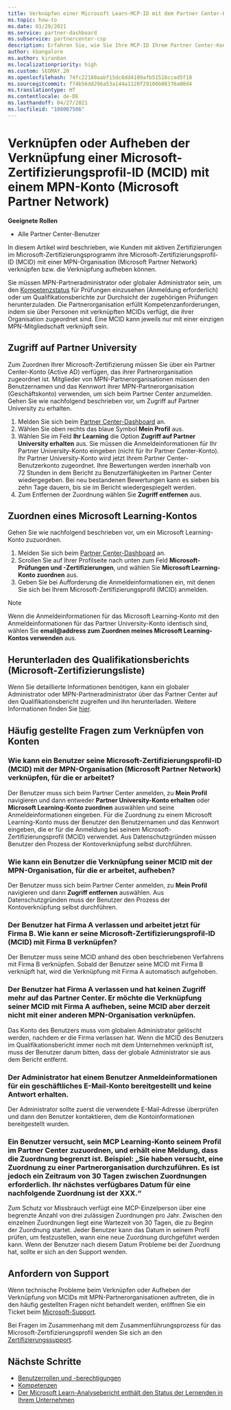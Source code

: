 ```yaml
---
title: Verknüpfen einer Microsoft Learn-MCP-ID mit dem Partner Center-Konto
ms.topic: how-to
ms.date: 01/29/2021
ms.service: partner-dashboard
ms.subservice: partnercenter-csp
description: Erfahren Sie, wie Sie Ihre MCP-ID Ihrem Partner Center-Konto zuordnen, damit für Ihr Unternehmen die Schulungs- und Lernpfade sichtbar sind, die Sie zum Erwerb von Kompetenzen durchlaufen haben.
author: kbangalore
ms.author: kiranban
ms.localizationpriority: high
ms.custom: SEOMAY.20
ms.openlocfilehash: 74fc22180aabf15dc6dd4109afb51518ccad5f10
ms.sourcegitcommit: f74b56dd296a53a144a1120f29106b08376a00d4
ms.translationtype: HT
ms.contentlocale: de-DE
ms.lasthandoff: 04/27/2021
ms.locfileid: "108067506"
---
```

# <a name="link-or-unlink-a-microsoft-certification-profile-id-mcid-to-a-microsoft-partner-network-mpn-account"></a>Verknüpfen oder Aufheben der Verknüpfung einer Microsoft-Zertifizierungsprofil-ID (MCID) mit einem MPN-Konto (Microsoft Partner Network)

**Geeignete Rollen**

- Alle Partner Center-Benutzer

In diesem Artikel wird beschrieben, wie Kunden mit aktiven Zertifizierungen im Microsoft-Zertifizierungsprogramm ihre Microsoft-Zertifizierungsprofil-ID (MCID) mit einer MPN-Organisation (Microsoft Partner Network) verknüpfen bzw. die Verknüpfung aufheben können.

Sie müssen MPN-Partneradministrator oder globaler Administrator sein, um den [Kompetenzstatus](https://partner.microsoft.com/pcv/partnership/competencies) für Prüfungen einzusehen (Anmeldung erforderlich) oder um Qualifikationsberichte zur Durchsicht der zugehörigen Prüfungen herunterzuladen. Die Partnerorganisation erfüllt Kompetenzanforderungen, indem sie über Personen mit verknüpften MCIDs verfügt, die ihrer Organisation zugeordnet sind. Eine MCID kann jeweils nur mit einer einzigen MPN-Mitgliedschaft verknüpft sein.

## <a name="get-partner-university-access"></a>Zugriff auf Partner University

Zum Zuordnen Ihrer Microsoft-Zertifizierung müssen Sie über ein Partner Center-Konto (Active AD) verfügen, das ihrer Partnerorganisation zugeordnet ist. Mitglieder von MPN-Partnerorganisationen müssen den Benutzernamen und das Kennwort ihrer MPN-Partnerorganisation (Geschäftskonto) verwenden, um sich beim Partner Center anzumelden.
Gehen Sie wie nachfolgend beschrieben vor, um Zugriff auf Partner University zu erhalten.

1. Melden Sie sich beim [Partner Center-Dashboard](https://partner.microsoft.com/dashboard/) an.
2. Wählen Sie oben rechts das blaue Symbol **Mein Profil** aus.
3. Wählen Sie im Feld **Ihr Learning** die Option **Zugriff auf Partner University erhalten** aus. Sie müssen die Anmeldeinformationen für Ihr Partner University-Konto eingeben (nicht für Ihr Partner Center-Konto). Ihr Partner University-Konto wird jetzt Ihrem Partner Center-Benutzerkonto zugeordnet. Ihre Bewertungen werden innerhalb von 72 Stunden in dem Bericht zu Benutzerfähigkeiten im Partner Center wiedergegeben. Bei neu bestandenen Bewertungen kann es sieben bis zehn Tage dauern, bis sie im Bericht wiedergespiegelt werden.
4. Zum Entfernen der Zuordnung wählen Sie **Zugriff entfernen** aus.

## <a name="associate-a-microsoft-learning-account"></a>Zuordnen eines Microsoft Learning-Kontos

Gehen Sie wie nachfolgend beschrieben vor, um ein Microsoft Learning-Konto zuzuordnen. 

1. Melden Sie sich beim [Partner Center-Dashboard](https://partner.microsoft.com/dashboard/) an.
2. Scrollen Sie auf Ihrer Profilseite nach unten zum Feld **Microsoft-Prüfungen und -Zertifizierungen**, und wählen Sie **Microsoft Learning-Konto zuordnen** aus.
3. Geben Sie bei Aufforderung die Anmeldeinformationen ein, mit denen Sie sich bei Ihrem Microsoft-Zertifizierungsprofil (MCID) anmelden.

>[!NOTE]
>Wenn die Anmeldeinformationen für das Microsoft Learning-Konto mit den Anmeldeinformationen für das Partner University-Konto identisch sind, wählen Sie **email@address zum Zuordnen meines Microsoft Learning-Kontos verwenden** aus.

## <a name="download-skills-report-microsoft-certification-list"></a>Herunterladen des Qualifikationsberichts (Microsoft-Zertifizierungsliste)
Wenn Sie detaillierte Informationen benötigen, kann ein globaler Administrator oder MPN-Partneradministrator über das Partner Center auf den Qualifikationsbericht zugreifen und ihn herunterladen. Weitere Informationen finden Sie [hier](./mpn-skills-report.md#view-skills-report-data).


## <a name="frequently-asked-questions-about-linking-accounts"></a>Häufig gestellte Fragen zum Verknüpfen von Konten

### <a name="how-can-a-user-link-their-microsoft-certification-profile-id-mcid-with-the-microsoft-partner-network-mpn-organization-they-work-for"></a>Wie kann ein Benutzer seine Microsoft-Zertifizierungsprofil-ID (MCID) mit der MPN-Organisation (Microsoft Partner Network) verknüpfen, für die er arbeitet?

Der Benutzer muss sich beim Partner Center anmelden, zu **Mein Profil** navigieren und dann entweder **Partner University-Konto erhalten** oder **Microsoft Learning-Konto zuordnen** auswählen und seine Anmeldeinformationen eingeben. Für die Zuordnung zu einem Microsoft Learning-Konto muss der Benutzer den Benutzernamen und das Kennwort eingeben, die er für die Anmeldung bei seinem Microsoft-Zertifizierungsprofil (MCID) verwendet. Aus Datenschutzgründen müssen Benutzer den Prozess der Kontoverknüpfung selbst durchführen.  

### <a name="how-can-a-user-unlink-their-mcid-from-the-mpn-organization-they-work-for"></a>Wie kann ein Benutzer die Verknüpfung seiner MCID mit der MPN-Organisation, für die er arbeitet, aufheben?

Der Benutzer muss sich beim Partner Center anmelden, zu **Mein Profil** navigieren und dann **Zugriff entfernen** auswählen. Aus Datenschutzgründen muss der Benutzer den Prozess der Kontoverknüpfung selbst durchführen.

### <a name="the-user-left-company-a-and-now-works-for-company-b-how-can-they-link-their-microsoft-certification-profile-id-mcid-with-company-b"></a>Der Benutzer hat Firma A verlassen und arbeitet jetzt für Firma B. Wie kann er seine Microsoft-Zertifizierungsprofil-ID (MCID) mit Firma B verknüpfen?

Der Benutzer muss seine MCID anhand des oben beschriebenen Verfahrens mit Firma B verknüpfen. Sobald der Benutzer seine MCID mit Firma B verknüpft hat, wird die Verknüpfung mit Firma A automatisch aufgehoben.

### <a name="the-user-left-company-a-and-no-longer-has-access-to-partner-center-they-want-to-unlink-their-mcid-from-company-a-and-are-not-planning-to-link-it-with-another-mpn-organization-at-the-moment"></a>Der Benutzer hat Firma A verlassen und hat keinen Zugriff mehr auf das Partner Center. Er möchte die Verknüpfung seiner MCID mit Firma A aufheben, seine MCID aber derzeit nicht mit einer anderen MPN-Organisation verknüpfen.

Das Konto des Benutzers muss vom globalen Administrator gelöscht werden, nachdem er die Firma verlassen hat. Wenn die MCID des Benutzers im Qualifikationsbericht immer noch mit dem Unternehmen verknüpft ist, muss der Benutzer darum bitten, dass der globale Administrator sie aus dem Bericht entfernt.

### <a name="the-admin-provided-sign-in-details-for-a-work-email-account-to-a-user-and-they-have-had-no-response"></a>Der Administrator hat einem Benutzer Anmeldeinformationen für ein geschäftliches E-Mail-Konto bereitgestellt und keine Antwort erhalten.

Der Administrator sollte zuerst die verwendete E-Mail-Adresse überprüfen und dann den Benutzer kontaktieren, dem die Kontoinformationen bereitgestellt wurden.

### <a name="a-user-tries-to-associate-their-mcp-learning-account-to-their-profile-in-partner-center-and-receives-a-message-that-their-association-is-limited-for-example-you-have-attempted-to-associate-with-a-partner-organization-however-we-require-a-period-of-30-days-between-associations-your-next-available-date-for-a-subsequent-association-is-xxx"></a>Ein Benutzer versucht, sein MCP Learning-Konto seinem Profil im Partner Center zuzuordnen, und erhält eine Meldung, dass die Zuordnung begrenzt ist. Beispiel: „Sie haben versucht, eine Zuordnung zu einer Partnerorganisation durchzuführen. Es ist jedoch ein Zeitraum von 30 Tagen zwischen Zuordnungen erforderlich. Ihr nächstes verfügbares Datum für eine nachfolgende Zuordnung ist der XXX.“

Zum Schutz vor Missbrauch verfügt eine MCP-Einzelperson über eine begrenzte Anzahl von drei zulässigen Zuordnungen pro Jahr. Zwischen den einzelnen Zuordnungen liegt eine Wartezeit von 30 Tagen, die zu Beginn der Zuordnung startet. Jeder Benutzer kann das Datum in seinem Profil prüfen, um festzustellen, wann eine neue Zuordnung durchgeführt werden kann. Wenn der Benutzer nach diesem Datum Probleme bei der Zuordnung hat, sollte er sich an den Support wenden.  

## <a name="how-to-get-support"></a>Anfordern von Support

Wenn technische Probleme beim Verknüpfen oder Aufheben der Verknüpfung von MCIDs mit MPN-Partnerorganisationen auftreten, die in den häufig gestellten Fragen nicht behandelt werden, eröffnen Sie ein Ticket beim [Microsoft-Support](https://partner.microsoft.com/support).

Bei Fragen im Zusammenhang mit dem Zusammenführungsprozess für das Microsoft-Zertifizierungsprofil wenden Sie sich an den [Zertifizierungssupport](https://aka.ms/mcpforum).

## <a name="next-steps"></a>Nächste Schritte

- [Benutzerrollen und -berechtigungen](./permissions-overview.md)
- [Kompetenzen](https://partner.microsoft.com/membership/competencies)
- [Der Microsoft Learn-Analysebericht enthält den Status der Lernenden in Ihrem Unternehmen](ms-learn-analytics.md)
